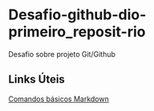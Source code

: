 # Desafio-github-dio-primeiro_reposit-rio
Desafio sobre projeto Git/Github

## Links Úteis
[Comandos básicos Markdown](https://www.markdownguide.org/basic-syntax/)
